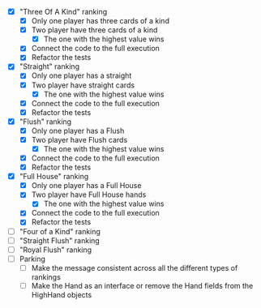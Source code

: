 - [X] "Three Of A Kind" ranking
  - [x] Only one player has three cards of a kind 
  - [X] Two player have three cards of a kind
    - [X] The one with the highest value wins
  - [X] Connect the code to the full execution
  - [X] Refactor the tests
- [X] "Straight" ranking
  - [X] Only one player has a straight 
  - [X] Two player have straight cards 
    - [X] The one with the highest value wins
  - [X] Connect the code to the full execution
  - [X] Refactor the tests
- [X] "Flush" ranking
  - [X] Only one player has a Flush
  - [X] Two player have Flush cards
    - [X] The one with the highest value wins
  - [X] Connect the code to the full execution
  - [X] Refactor the tests
- [X] "Full House" ranking
  - [X] Only one player has a Full House
  - [X] Two player have Full House hands
    - [X] The one with the highest value wins
  - [X] Connect the code to the full execution
  - [X] Refactor the tests
- [ ] "Four of a Kind" ranking
- [ ] "Straight Flush" ranking
- [ ] "Royal Flush" ranking
- [ ] Parking 
  - [ ] Make the message consistent across all the different types of rankings 
  - [ ] Make the Hand as an interface or remove the Hand fields from the HighHand objects